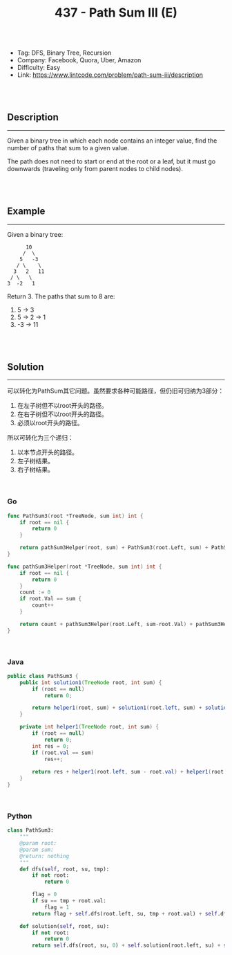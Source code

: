 # <center>437 - Path Sum III (E)</center> 



<br></br>

* Tag: DFS, Binary Tree, Recursion
* Company: Facebook, Quora, Uber, Amazon
* Difficulty: Easy
* Link: https://www.lintcode.com/problem/path-sum-iii/description

<br></br>



## Description
----
Given a binary tree in which each node contains an integer value, find the number of paths that sum to a given value.

The path does not need to start or end at the root or a leaf, but it must go downwards (traveling only from parent nodes to child nodes).

<br></br>



## Example
----
Given a binary tree:
```
      10
     /  \
    5   -3
   / \    \
  3   2   11
 / \   \
3  -2   1
```

Return 3. The paths that sum to 8 are:
1.  5 -> 3
2.  5 -> 2 -> 1
3. -3 -> 11

<br></br>



## Solution
----
可以转化为PathSum其它问题。虽然要求各种可能路径，但仍旧可归纳为3部分：
1. 在左子树但不以root开头的路径。
2. 在右子树但不以root开头的路径。
3. 必须以root开头的路径。

所以可转化为三个递归：
1. 以本节点开头的路径。
2. 左子树结果。
3. 右子树结果。

<br>

### Go
```go
func PathSum3(root *TreeNode, sum int) int {
	if root == nil {
		return 0
	}

	return pathSum3Helper(root, sum) + PathSum3(root.Left, sum) + PathSum3(root.Right, sum)
}

func pathSum3Helper(root *TreeNode, sum int) int {
	if root == nil {
		return 0
	}
	count := 0
	if root.Val == sum {
		count++
	}

	return count + pathSum3Helper(root.Left, sum-root.Val) + pathSum3Helper(root.Right, sum-root.Val)
}
```

<br>


### Java
```java
public class PathSum3 {
	public int solution1(TreeNode root, int sum) {
        if (root == null)
        	return 0;

        return helper1(root, sum) + solution1(root.left, sum) + solution1(root.right, sum);
    }

    private int helper1(TreeNode root, int sum) {
        if (root == null)
        	return 0;
        int res = 0;
        if (root.val == sum)
        	res++;
        
        return res + helper1(root.left, sum - root.val) + helper1(root.right, sum - root.val);
    }
}
```

<br>


### Python
```python
class PathSum3:
    """
    @param root:
    @param sum:
    @return: nothing
    """
    def dfs(self, root, su, tmp):
        if not root:
            return 0

        flag = 0
        if su == tmp + root.val:
            flag = 1
        return flag + self.dfs(root.left, su, tmp + root.val) + self.dfs(root.right, su, tmp + root.val)

    def solution(self, root, su):
        if not root:
            return 0
        return self.dfs(root, su, 0) + self.solution(root.left, su) + self.solution(root.right, su)
```